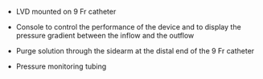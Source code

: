 - LVD mounted on 9 Fr catheter

- Console to control the performance of the device and to display the pressure gradient between the inflow and the outflow

- Purge solution through the sidearm at the distal end of the 9 Fr catheter

- Pressure monitoring tubing